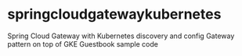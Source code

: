 # springcloudgatewaykubernetes
Spring Cloud Gateway with Kubernetes discovery and config
Gateway pattern on top of GKE Guestbook sample code
